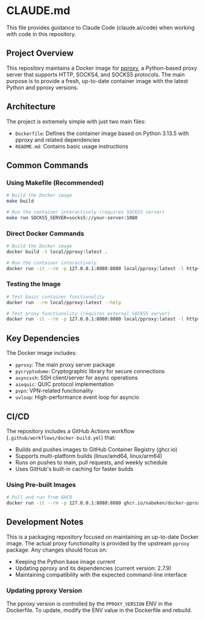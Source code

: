 # CLAUDE.md

This file provides guidance to Claude Code (claude.ai/code) when working with code in this repository.

## Project Overview

This repository maintains a Docker image for [pproxy](https://github.com/qwj/python-proxy), a Python-based proxy server that supports HTTP, SOCKS4, and SOCKS5 protocols. The main purpose is to provide a fresh, up-to-date container image with the latest Python and pproxy versions.

## Architecture

The project is extremely simple with just two main files:
- `Dockerfile`: Defines the container image based on Python 3.13.5 with pproxy and related dependencies
- `README.md`: Contains basic usage instructions

## Common Commands

### Using Makefile (Recommended)
```bash
# Build the Docker image
make build

# Run the container interactively (requires SOCKS5 server)
make run SOCKS5_SERVER=socks5://your-server:1080
```

### Direct Docker Commands
```bash
# Build the Docker image
docker build -t local/pproxy:latest .

# Run the container interactively
docker run -it --rm -p 127.0.0.1:8080:8080 local/pproxy:latest -l http+socks5://:8080 -r socks5://socks5-server:1080 -v
```

### Testing the Image
```bash
# Test basic container functionality
docker run --rm local/pproxy:latest --help

# Test proxy functionality (requires external SOCKS5 server)
docker run -it --rm -p 127.0.0.1:8080:8080 local/pproxy:latest -l http+socks5://:8080 -r socks5://your-socks5-server:1080 -v
```

## Key Dependencies

The Docker image includes:
- `pproxy`: The main proxy server package
- `pycryptodome`: Cryptographic library for secure connections
- `asyncssh`: SSH client/server for async operations
- `aioquic`: QUIC protocol implementation
- `pvpn`: VPN-related functionality
- `uvloop`: High-performance event loop for asyncio

## CI/CD

The repository includes a GitHub Actions workflow (`.github/workflows/docker-build.yml`) that:
- Builds and pushes images to GitHub Container Registry (ghcr.io)
- Supports multi-platform builds (linux/amd64, linux/arm64)
- Runs on pushes to main, pull requests, and weekly schedule
- Uses GitHub's built-in caching for faster builds

### Using Pre-built Images
```bash
# Pull and run from GHCR
docker run -it --rm -p 127.0.0.1:8080:8080 ghcr.io/nabeken/docker-pproxy:latest -l http+socks5://:8080 -r socks5://socks5-server:1080 -v
```

## Development Notes

This is a packaging repository focused on maintaining an up-to-date Docker image. The actual proxy functionality is provided by the upstream `pproxy` package. Any changes should focus on:
- Keeping the Python base image current
- Updating pproxy and its dependencies (current version: 2.7.9)
- Maintaining compatibility with the expected command-line interface

### Updating pproxy Version
The pproxy version is controlled by the `PPROXY_VERSION` ENV in the Dockerfile. To update, modify the ENV value in the Dockerfile and rebuild.